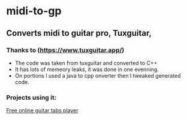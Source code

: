# midi-to-gp
## Converts midi to guitar pro, Tuxguitar, 
### Thanks to (https://www.tuxguitar.app/)

* The code was taken from tuxguitar and converted to C++
* It has lots of memeory leaks, it was done in one evenning.
* On portions I used a java to cpp onverter then I tweaked generated code.

### Projects using it:
[Free online guitar tabs player](https://ghitara.com)
